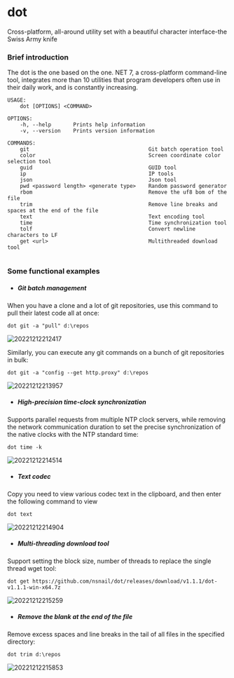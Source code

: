 # dot

Cross-platform, all-around utility set with a beautiful character interface-the Swiss Army knife

### Brief introduction

The dot is the one based on the one. NET 7, a cross-platform command-line tool, integrates more than 10 utilities that program developers often use in their daily work, and is constantly increasing.

```
USAGE:
    dot [OPTIONS] <COMMAND>

OPTIONS:
    -h, --help       Prints help information
    -v, --version    Prints version information

COMMANDS:
    git                                      Git batch operation tool
    color                                    Screen coordinate color selection tool
    guid                                     GUID tool
    ip                                       IP tools
    json                                     Json tool
    pwd <password length> <generate type>    Random password generator
    rbom                                     Remove the uf8 bom of the file
    trim                                     Remove line breaks and spaces at the end of the file
    text                                     Text encoding tool
    time                                     Time synchronization tool
    tolf                                     Convert newline characters to LF
    get <url>                                Multithreaded download tool


```



### Some functional examples

- ##### Git batch management

When you have a clone and a lot of git repositories, use this command to pull their latest code all at once:

```
dot git -a "pull" d:\repos
```

![20221212212417](./doc/snapshots/20221212212417.png)

Similarly, you can execute any git commands on a bunch of git repositories in bulk:

```
dot git -a "config --get http.proxy" d:\repos
```

![20221212213957](./doc/snapshots/20221212213957.png)

- ##### High-precision time-clock synchronization
Supports parallel requests from multiple NTP clock servers, while removing the network communication duration to set the precise synchronization of the native clocks with the NTP standard time:
```
dot time -k
```

![20221212214514](./doc/snapshots/20221212214514.png)

- ##### Text codec
Copy you need to view various codec text in the clipboard, and then enter the following command to view
```
dot text
```

![20221212214904](./doc/snapshots/20221212214904.png)


- ##### Multi-threading download tool
Support setting the block size, number of threads to replace the single thread wget tool:
```
dot get https://github.com/nsnail/dot/releases/download/v1.1.1/dot-v1.1.1-win-x64.7z
```

![20221212215259](./doc/snapshots/20221212215259.png)


- ##### Remove the blank at the end of the file
Remove excess spaces and line breaks in the tail of all files in the specified directory:
```
dot trim d:\repos
```

![20221212215853](./doc/snapshots/20221212215853.png)